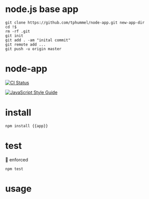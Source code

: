 # node.js base app

```
git clone https://github.com/tphummel/node-app.git new-app-dir
cd !$
rm -rf .git
git init
git add . -am "inital commit"
git remote add ...
git push -u origin master
```


# node-app

[![CI Status](https://github.com/tphummel/node-app/actions/workflows/ci.yml/badge.svg)](https://github.com/tphummel/node-app/actions/workflows/ci.yml)

[![JavaScript Style Guide](https://img.shields.io/badge/code_style-standard-brightgreen.svg)](https://standardjs.com)

# install

```
npm install {{app}}
```

# test

💯 enforced

```
npm test
```

# usage
